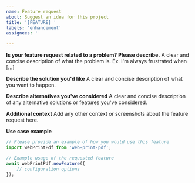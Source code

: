 ```yaml
---
name: Feature request
about: Suggest an idea for this project
title: '[FEATURE] '
labels: 'enhancement'
assignees: ''

---
```


**Is your feature request related to a problem? Please describe.**
A clear and concise description of what the problem is. Ex. I'm always frustrated when [...]

**Describe the solution you'd like**
A clear and concise description of what you want to happen.

**Describe alternatives you've considered**
A clear and concise description of any alternative solutions or features you've considered.

**Additional context**
Add any other context or screenshots about the feature request here.

**Use case example**
```javascript
// Please provide an example of how you would use this feature
import webPrintPdf from 'web-print-pdf';

// Example usage of the requested feature
await webPrintPdf.newFeature({
    // configuration options
});
``` 